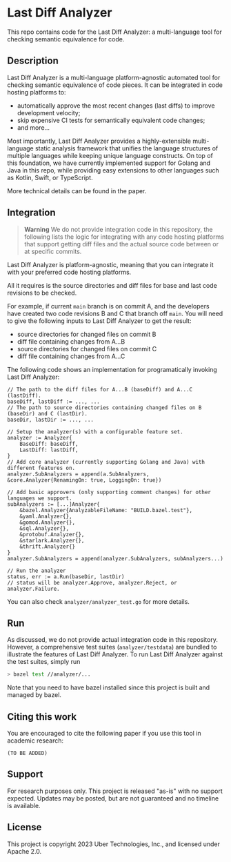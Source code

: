 # Last Diff Analyzer

This repo contains code for the Last Diff Analyzer: a multi-language tool for checking semantic equivalence for code.

## Description

Last Diff Analyzer is a multi-language platform-agnostic automated tool for checking semantic equivalence of code pieces. It can be integrated in code hosting platforms to:

* automatically approve the most recent changes (last diffs) to improve development velocity;
* skip expensive CI tests for semantically equivalent code changes;
* and more...

Most importantly, Last Diff Analyzer provides a highly-extensible multi-language static analysis framework that unifies the language structures of multiple languages while keeping unique language constructs. On top of this foundation, we have currently implemented support for Golang and Java in this repo, while providing easy extensions to other languages such as Kotlin, Swift, or TypeScript.

More technical details can be found in the paper.

## Integration
> **Warning** 
> We do not provide integration code in this repository, the following lists the logic for integrating with any code hosting platforms that support getting diff files and the actual source code between or at specific commits.

Last Diff Analyzer is platform-agnostic, meaning that you can integrate it with your preferred code hosting platforms. 

All it requires is the source directories and diff files for base and last code revisions to be checked.

For example, if current `main` branch is on commit A, and the developers have created two code revisions B and C that
branch off `main`. You will need to give the following inputs to Last Diff Analyzer to get the result:

* source directories for changed files on commit B
* diff file containing changes from A...B
* source directories for changed files on commit C
* diff file containing changes from A...C

The following code shows an implementation for programatically invoking Last Diff Analyzer:

```golang
// The path to the diff files for A...B (baseDiff) and A...C (lastDiff).
baseDiff, lastDiff := ..., ...
// The path to source directories containing changed files on B (baseDir) and C (lastDir).
baseDir, lastDir := ..., ...

// Setup the analyzer(s) with a configurable feature set.
analyzer := Analyzer{
    BaseDiff: baseDiff,
    LastDiff: lastDiff,
}
// Add core analyzer (currently supporting Golang and Java) with different features on.
analyzer.SubAnalyzers = append(a.SubAnalyzers, &core.Analyzer{RenamingOn: true, LoggingOn: true})

// Add basic approvers (only supporting comment changes) for other languages we support.
subAnalyzers := [...]Analyzer{
    &bazel.Analyzer{AnalyzableFileName: "BUILD.bazel.test"},
    &yaml.Analyzer{},
    &gomod.Analyzer{},
    &sql.Analyzer{},
    &protobuf.Analyzer{},
    &starlark.Analyzer{},
    &thrift.Analyzer{}
}
analyzer.SubAnalyzers = append(analyzer.SubAnalyzers, subAnalyzers...)

// Run the analyzer
status, err := a.Run(baseDir, lastDir)
// status will be analyzer.Approve, analyzer.Reject, or analyzer.Failure.
```

You can also check `analyzer/analyzer_test.go` for more details.

## Run

As discussed, we do not provide actual integration code in this repository. However, a comprehensive test suites (`analyzer/testdata`) are bundled to illustrate the features of Last Diff Analyzer. To run Last Diff Analyzer against the test suites, simply run

```bash
> bazel test //analyzer/...
```

Note that you need to have bazel installed since this project is built and managed by bazel.

## Citing this work

You are encouraged to cite the following paper if you use this tool in academic research:

```
(TO BE ADDED)
```

## Support

For research purposes only.  This project is released "as-is" with no support expected.  Updates may be posted, but are not guaranteed and no timeline is available.

## License

This project is copyright 2023 Uber Technologies, Inc., and licensed under Apache 2.0.
